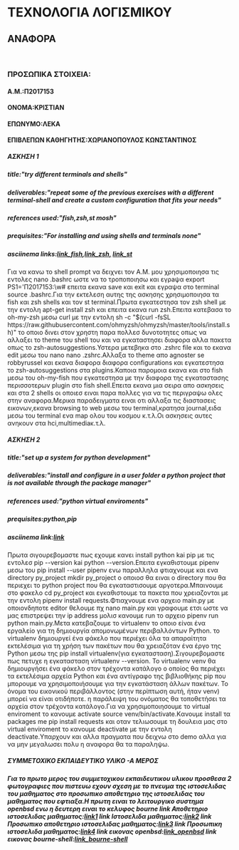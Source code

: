 <!DOCTYPE html>
<html>                                                                
  <body>
    <h1>ΤΕΧΝΟΛΟΓΙΑ ΛΟΓΙΣΜΙΚΟΥ</h1>
    <h2>ΑΝΑΦΟΡΑ</h2><br/>
    <h3>ΠΡΟΣΩΠΙΚΑ ΣΤΟΙΧΕΙΑ:</h3>
    <h4>Α.Μ.:Π2017153</h4>
    <h4>ΟΝΟΜΑ:ΚΡΙΣΤΙΑΝ</h4>
    <h4>ΕΠΩΝΥΜΟ:ΛΕΚΑ</h4>
    <h4>ΕΠΙΒΛΕΠΩΝ ΚΑΘΗΓΗΤΗΣ:XΩΡΙΑΝΟΠΟΥΛΟΣ ΚΩΝΣΤΑΝΤΙΝΟΣ</h4>
    <h5>ΑΣΚΗΣΗ 1 </h5>
    <h5>title:"try different terminals and shells"</h5>
    <h5>deliverables:"repeat some of the previous exercises with a different terminal-shell and create a custom configuration that fits your needs"</h5>
    <h5>references used:"fish,zsh,st mosh"</h5>
    <h5>prequisites:"For installing and using shells and terminals none"</h5>
    <h5>asciinema links:<a href="https://asciinema.org/a/313837">link_fish</a>,<a href="https://asciinema.org/a/313836">link_zsh,</a>
      <a href="https://asciinema.org/a/315007">link_st</a></h5>
    <p><bold>Για να κανω το shell prompt να δειχνει τον Α.Μ. μου χρησιμοποιησα τις εντολες nano .bashrc ωστε να το τροποποιησω και εγρaψα export PS1='Π2017153:\w# επειτα εκανα save και exit και εγραψα στο terminal source .bashrc.Για την εκτελεση αυτης της ασκησης χρησιμοποιησα τα fish και zsh shells και τον st terminal.Πρωτα εγκατεστησα τον zsh shell με την εντολη apt-get install zsh και επειτα εκανα run zsh.Eπειτα κατεβασα το oh-my-zsh μεσω curl με την εντολη sh -c "$(curl -fsSL https://raw.githubusercontent.com/ohmyzsh/ohmyzsh/master/tools/install.sh)" το οποιο δινει στον χρηστη παρα πολλεσ δυνοτοτητες οπως να αλλαξει το theme του shell του και να εγκαταστησει διαφορα αλλα πακετα οπως το zsh-autosuggestions.Υστερα μετεβηκα στο .zshrc file και το εκανα edit μεσω του nano nano .zshrc.Αλλαξα το theme απο agnoster se robbyrussel και εκανα διαφορα διαφορα configurations και εγκατεστησα το zsh-autosuggestions στα plugins.Καποια παρομοια εκανα και στο fish μεσω του oh-my-fish που εγκατεστησα με την διαφορα της εγκαταστασης περισσoτερων plugin στο fish shell.Επειτα εκανα μια σειρα απο ασκησεις και στα 2 shells οι οποιεσ ειναι παρα πολλες για να τις περιγραψω ολες στην αναφορα.Μερικα παραδειγματα ειναι οτι αλλαξα τις διαστασεις εικονων,εκανα browsing to web μεσω του terminal,κρατησα journal,ειδα μεσω του terminal ενα map ολου του κοσμου κ.τ.λ.Οι ασκησεις αυτες ανηκουν στα hci,multimediaκ.τ.λ. </bold></p>
    <h5>ΑΣΚΗΣΗ 2</h5>
    <h5>title:"set up a system for python development"</h5>
    <h5>deliverables:"install and configure in a user folder a python project that is not available through the package manager"</h5>
    <h5>references used:"python virtual enviroments"</h5>
    <h5>prequisites:python,pip</h5>  
    <h5>asciinema link:<a href="https://asciinema.org/a/314131">link</a></h5>
    <p><bold>Πρωτα σιγουρεβομαστε πως εχουμε κανει install python kai pip με τις εντολεσ pip --version kai python --version.Επειτα εγκαθιστουμε pipenv μεσω του pip install --user pipenv ενω παραλληλα φτιαχνουμε και ενα directory py_project mkdir py_project o οποιοσ θα ειναι ο directory που θα περιεχει το python project που θα εγκαταστισουμε αργοτερα.Μπαινουμε στο φακελο cd py_project και εγκαθιστουμε τα πακετα που χρειαζονται με την εντολη pipenv install requests.Φτιαχνουμε ενα αρχειο main.py με οποιονδηποτε editor θελουμε πχ nano main.py και γραφουμε ετσι ωστε να μας επιστρεψει την ip address μολισ κανουμε run το αρχειο pipenv run python main.py.Μετα κατεβαζουμε το virtualenv το οποιο  είναι ένα εργαλείο για τη δημιουργία απομονωμένων περιβαλλόντων Python. το virtualenv δημιουργεί ένα φάκελο που περιέχει όλα τα απαραίτητα εκτελέσιμα για τη χρήση των πακέτων που θα χρειαζόταν ένα έργο της Python μεσω της pip install virtualenv(για εγκατασταση).Σιγουρεβομαστε πως πετυχε η εγκατασταση virtualenv --version.
Το virtualenv venv θα δημιουργήσει ένα φάκελο στον τρέχοντα κατάλογο ο οποίος θα περιέχει τα εκτελέσιμα αρχεία Python και ένα αντίγραφο της βιβλιοθήκης pip που μπορουμε να χρησιμοποιήσουμε για την εγκατάσταση άλλων πακέτων. Το όνομα του εικονικού περιβάλλοντος (στην περίπτωση αυτή, ήταν venv) μπορεί να είναι οτιδήποτε. η παράλειψη του ονόματος θα τοποθετήσει τα αρχεία στον τρέχοντα κατάλογο.Για να χρησιμοποιησουμε το virtual enviroment τo κανουμε activate  source venv/bin/activate.Kανουμε install τα packages me pip install requests και οταν τελιωσουμε τη δουλεια μας στο virtual enviroment το κανουμε deactivate με την εντολη deactivate.Υπαρχουν και αλλα πραγματα που δειχνω στο demo αλλα για να μην μεγαλωσει πολυ η αναφορα θα τα παραληψω.</bold></p>
    <h5>ΣΥΜΜΕΤΟΧΙΚΟ ΕΚΠΑΙΔΕΥΤΙΚΟ ΥΛΙΚΟ -Α ΜΕΡΟΣ<h5>
      <p><bold>Για το πρωτο μερος του συμμετοχικου εκπαιδευτικου υλικου προσθεσα 2 φωτογραφιες που πιστευω εχουν σχεση με το πνευμα της ιστοσελιδας του μαθηματος στο προσωπικο αποθετηριο της ιστοσελιδας του μαθηματος που εφτιαξα.Η πρωτη ειναι το λειτουργικο συστημα openbsd ενω η δευτερη ειναι το κελυφος bourne
      link Αποθετηριο ιστοσελιδας μαθηματος:<a href="https://github.com/mibook/gr">link1</a>
      link Ιστοσελιδα μαθηματος:<a href="https://www.mibook.org/">link2</a>
      link Προσωπικο αποθετηριο ιστοσελιδας μαθηματος:<a href="https://github.com/p17leka/gr">link3</a>
      link Προσωπικη ιστοσελιδα μαθηματος:<a href="https://p17leka.github.io/gr/">link4</a>
      link εικονας openbsd:<a href="https://p17leka.github.io/gr/gallery/openbsd/">link_openbsd</a>
      link εικονας bourne-shell:<a href="https://p17leka.github.io/gr/gallery/bourne-shell/">link_bourne-shell</a>
    </body> 
</html    
